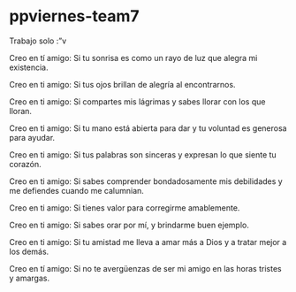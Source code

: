 # ppviernes-team7
Trabajo solo :”v

Creo en tí amigo: 
Si tu sonrisa es como un rayo de luz 
que alegra mi existencia. 

Creo en ti amigo: 
Si tus ojos brillan de alegría al encontrarnos. 

Creo en ti amigo: 
Si compartes mis lágrimas y 
sabes llorar con los que lloran. 

Creo en ti amigo: 
Si tu mano está abierta para dar y 
tu voluntad es generosa para ayudar. 

Creo en ti amigo: 
Si tus palabras son sinceras y 
expresan lo que siente tu corazón. 

Creo en ti amigo: 
Si sabes comprender bondadosamente mis debilidades y 
me defiendes cuando me calumnian. 

Creo en ti amigo: 
Si tienes valor para corregirme amablemente. 

Creo en ti amigo: 
Si sabes orar por mí, 
y brindarme buen ejemplo. 

Creo en ti amigo: 
Si tu amistad me lleva a amar más a Dios 
y a tratar mejor a los demás. 

Creo en tí amigo: 
Si no te avergüenzas de ser mi amigo 
en las horas tristes y amargas.
